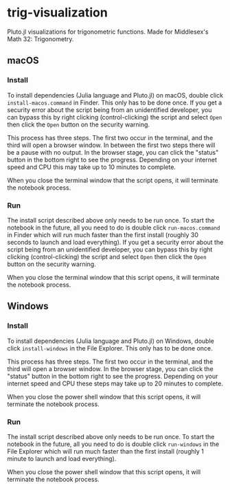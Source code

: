 # trig-visualization
Pluto.jl visualizations for trigonometric functions. Made for Middlesex's Math 32: Trigonometry.

## macOS

### Install
To install dependencies (Julia language and Pluto.jl) on macOS, double click `install-macos.command` in Finder. This only has to be done once. If you get a security error about the script being from an unidentified developer, you can bypass this by right clicking (control-clicking) the script and select `Open` then click the `Open` button on the security warning.

This process has three steps. The first two occur in the terminal, and the third will open a browser window. In between the first two steps there will be a pause with no output. In the browser stage, you can click the "status" button in the bottom right to see the progress. Depending on your internet speed and CPU this may take up to 10 minutes to complete.

When you close the terminal window that the script opens, it will terminate the notebook process.

### Run
The install script described above only needs to be run once. To start the notebook in the future, all you need to do is double click `run-macos.command` in Finder which will run much faster than the first install (roughly 30 seconds to launch and load everything). If you get a security error about the script being from an unidentified developer, you can bypass this by right clicking (control-clicking) the script and select `Open` then click the `Open` button on the security warning.

When you close the terminal window that this script opens, it will terminate the notebook process.

## Windows

### Install
To install dependencies (Julia language and Pluto.jl) on Windows, double click `install-windows` in the File Explorer. This only has to be done once.

This process has three steps. The first two occur in the terminal, and the third will open a browser window. In the browser stage, you can click the "status" button in the bottom right to see the progress. Depending on your internet speed and CPU these steps may take up to 20 minutes to complete.

When you close the power shell window that this script opens, it will terminate the notebook process.

### Run
The install script described above only needs to be run once. To start the notebook in the future, all you need to do is double click `run-windows` in the File Explorer which will run much faster than the first install (roughly 1 minute to launch and load everything).

When you close the power shell window that this script opens, it will terminate the notebook process.
